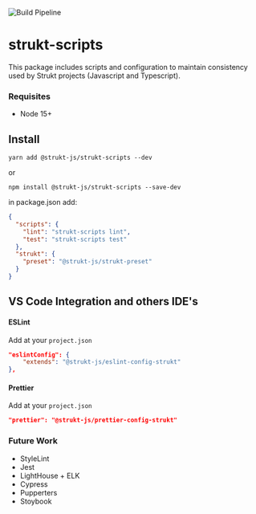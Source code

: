 ![Build Pipeline](https://github.com/strukt-js/strukt-scripts/workflows/Build,%20Lint,%20Test/badge.svg?branch=main)

# strukt-scripts

This package includes scripts and configuration to maintain consistency used by Strukt projects (Javascript and Typescript).

### Requisites 
 - Node 15+

## Install

```shell
yarn add @strukt-js/strukt-scripts --dev
```
or
```shell
npm install @strukt-js/strukt-scripts --save-dev
```

in package.json add:

```json
{
  "scripts": {
    "lint": "strukt-scripts lint",
    "test": "strukt-scripts test"
  },
  "strukt": {
    "preset": "@strukt-js/strukt-preset"
  }
}
```

## VS Code Integration and others IDE's

#### ESLint
Add at your `project.json`
```json
"eslintConfig": {
    "extends": "@strukt-js/eslint-config-strukt"
},
```

#### Prettier
Add at your `project.json`
```json
"prettier": "@strukt-js/prettier-config-strukt"
```

### Future Work
* StyleLint
* Jest
* LightHouse + ELK
* Cypress
* Pupperters
* Stoybook

